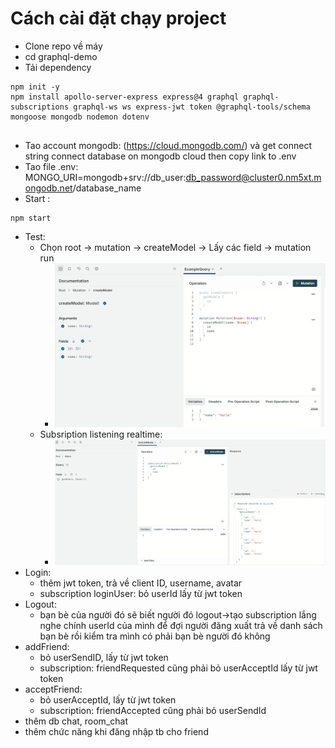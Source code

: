 # Cách cài đặt chạy project

- Clone repo về máy
- cd graphql-demo
- Tải dependency

```
npm init -y
npm install apollo-server-express express@4 graphql graphql-subscriptions graphql-ws ws express-jwt token @graphql-tools/schema mongoose mongodb nodemon dotenv


```

- Tao account mongodb: (https://cloud.mongodb.com/) và get connect string connect database on mongodb cloud then copy link to .env
- Tao file .env: MONGO_URI=mongodb+srv://db_user:db_password@cluster0.nm5xt.mongodb.net/database_name
- Start :

```
npm start
```

- Test:
  - Chọn root -> mutation -> createModel -> Lấy các field -> mutation run
    - ![alt text](image.png)
  - Subsription listening realtime:
    - ![alt text](image-1.png)
- Login: 
  - thêm jwt token, trả về client ID, username, avatar
  - subscription loginUser: bỏ userId lấy từ jwt token
- Logout:
  - bạn bè của người đó sẽ biết người đó logout->tạo subscription lắng nghe chính userId của mình để đợi người đăng xuất trả về danh sách bạn bè rồi kiểm tra mình có phải bạn bè người đó không 
- addFriend: 
  - bỏ userSendID, lấy từ jwt token 
  - subscription: friendRequested cũng phải bỏ userAcceptId lấy từ jwt token
- acceptFriend:
  - bỏ userAcceptId, lấy từ jwt token
  - subscription: friendAccepted cũng phải bỏ userSendId
- thêm db chat, room_chat
- thêm chức năng khi đăng nhập tb cho friend
